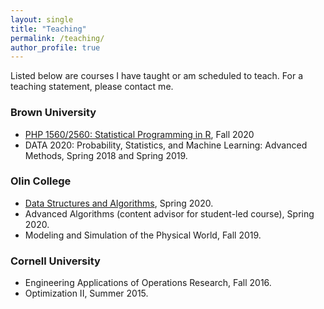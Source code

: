 ```yaml
---
layout: single
title: "Teaching"
permalink: /teaching/
author_profile: true
---
```


Listed below are courses I have taught or am scheduled to teach. For a teaching statement, please contact me.

### Brown University

- [PHP 1560/2560: Statistical Programming in R](https://sites.google.com/brown.edu/php15602560), Fall 2020
- DATA 2020: Probability, Statistics, and Machine Learning: Advanced Methods, Spring 2018 and Spring 2019.

### Olin College

- [Data Structures and Algorithms](https://alicepaul.github.io/DSA/), Spring 2020.
- Advanced Algorithms (content advisor for student-led course), Spring 2020.
- Modeling and Simulation of the Physical World, Fall 2019.

### Cornell University

- Engineering Applications of Operations Research, Fall 2016.
- Optimization II, Summer 2015.
